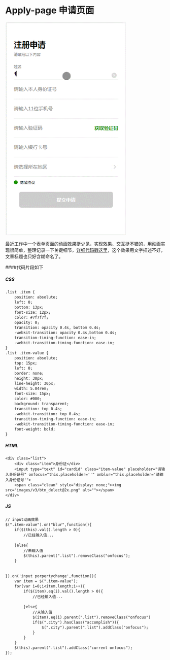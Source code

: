 # Apply-page 申请页面
![申请页面](https://github.com/MiuMiu-S/Apply-page/blob/master/images/register.gif)



最近工作中一个表单页面的动画效果挺少见，实现效果、交互挺不错的，用动画实现很简单，整理记录一下关键细节，[详细代码戳这里](https://github.com/MiuMiu-S/Apply-page)，这个效果用文字描述不好，文章标题也只好含糊命名了。


####代码片段如下



##### CSS
```
.list .item {
    position: absolute;
    left: 0;
    bottom: 13px;
    font-size: 12px;
    color: #7f7f7f;
    opacity: 0;
    transition: opacity 0.4s, bottom 0.4s;
    -webkit-transition: opacity 0.4s,bottom 0.4s;
    transition-timing-function: ease-in;
    -webkit-transition-timing-function: ease-in;
}
.list .item-value {
    position: absolute;
    top: 15px;
    left: 0;
    border: none;
    height: 30px;
    line-height: 30px;
    width: 5.04rem;
    font-size: 15px;
    color: #000;
    background: transparent;
    transition: top 0.4s;
    -webkit-transition: top 0.4s;
    transition-timing-function: ease-in;
    -webkit-transition-timing-function: ease-in;
    font-weight: bold;
}
```

##### HTML
```
<div class="list">
    <div class="item">身份证</div>
    <input type="text" id="cardid" class="item-value" placeholder="请输入身份证号" onfocus="this.placeholder=''" onblur="this.placeholder='请输入身份证号'">
    <span class="clean" style="display: none;"><img src="images/v3/btn_delect@2x.png" alt=""></span>
</div>
```




##### JS
```
// input动画效果
$(".item-value").on("blur",function(){
    if($(this).val().length > 0){
        //已经输入值...

    }else{
        //未输入值
        $(this).parent(".list").removeClass("onfocus");
    }


}).on('input porpertychange',function(){
    var item = $(".item-value");
    for(var i=0;i<item.length;i++){
        if($(item).eq(i).val().length > 0){
            //已经输入值...

        }else{
            //未输入值
            $(item).eq(i).parent(".list").removeClass("onfocus")
            if($(".city").hasClass("accomplish")){
                $(".city").parent(".list").addClass("onfocus");
            }
        }
    }
    $(this).parent(".list").addClass("current onfocus");
});
```

